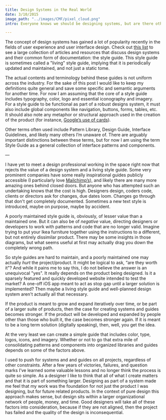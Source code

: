 ```yaml
---
title: Design Systems in the Real World  
date: 3/10/2015  
image_path: "../images/CMF/pixel_cloud.png"   
intro: Everyone knows we should be designing systems, but are there other considerations before committing to this approach?

---
```


The concept of design systems has gained a lot of popularity recently in the fields of user experience and user interface design. Check out [this list](http://styleguides.io/) to see a large collection of articles and resources that discuss design systems and their common form of documentation: the style guide. This style guide is sometimes called a "living" style guide, implying that it is periodically updated and maintained, and not just a static tome. 

The actual contents and terminology behind these guides is not uniform across the industry. For the sake of this post I would like to keep my definitions quite general and save some specific and semantic arguments for another time. For now I am assuming that the core of a style guide includes typography, color, logo and essential iconography and imagery. For a style guide to be functional as part of a robust designs system, it must also include global components like navigation, buttons, forms, tables, etc. It should also note any metaphor or structural approach used in the creation of the product (for instance, [Google’s use of cards](https://www.google.com/design/spec/material-design/introduction.html#introduction-principles)). 

Other terms often used include Pattern Library, Design Guide, Interface Guidelines, and likely many others I’m unaware of. There are arguably important distinctions between these terms, but for now I am using the term Style Guide as a general collection of interface patterns and components. 

—

I have yet to meet a design professional working in the space right now that rejects the value of a design system and a living style guide. Some very prominent companies have some really inspirational guides publicly accessible (I particularly love [Mailchimp’s](http://ux.mailchimp.com/patterns/about)), and likely there are many more amazing ones behind closed doors. But anyone who has attempted such an undertaking knows that the cost is high. Designers design, coders code, clients or directors ask for changes, due dates loom. Changes go through that don't get completely documented. Sometimes a new text style is introduced, maybe on purpose, maybe by accident.

A poorly maintained style guide is, obviously, of lesser value than a maintained one. But it can also be of _negative_ value, directing designers or developers to work with patterns and code that are no longer valid. Imagine trying to put your Ikea furniture together using the instructions to a different, but not entirely dissimilar product. There may be some insights in those diagrams, but what seems useful at first may actually drag you down the completely wrong path.

So style guides are hard to maintain, and a poorly maintained one may actually _hurt_ the project/product. It might be logical to ask, “are they worth it"? And while it pains me to say this, I do not believe the answer is an unequivocal "yes". It really depends on the product being designed. Is it a sparsely featured and quickly developed website intended to test the market? A one-off iOS app meant to act as stop gap until a larger solution is implemented? Then maybe a living style guide and well-planned design system aren't actually all that necessary.

If the product is meant to grow and expand iteratively over time, or be part of a larger suite of products, then the case for creating systems and guides becomes stronger. If the product will be developed and expanded by people other than those who built it, the case becomes stronger again. If it is meant to be a long term solution (digitally speaking), then, well, you get the idea.

At the very least we can create a simple guide that includes color, type, logos, icons, and imagery. Whether or not to go that extra mile of consolidating patterns and components into organized libraries and guides depends on some of the factors above. 

I used to push for systems and and guides on all projects, regardless of other constraints. After a few years of victories, failures, and question marks I’ve learned some valuable lessons and no longer think the process is quite so simple. As a designer I like to think that all of what I create matters and that it is part of something larger. Designing as part of a system made me feel that my work was the foundation for not just the product I was designing, but for future related products. In the context of pure design this approach makes sense, but design sits within a larger organizational network of people, money, and time. Good designers will take all of these factors into consideration, because if they are not aligned, then the project has failed and the quality of the design is inconsequential. 